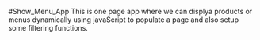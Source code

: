 #Show_Menu_App
This is one page app where we can displya products or menus dynamically using javaScript to populate a page and also setup some filtering functions.